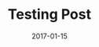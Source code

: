 ---
date: 2017-01-15
title: Testing Post
video_id: _iH8f5alzWA
description: Have non-technical people update Jekyll sites
categories:
  - test
resources:
  - name: Source code
    link: https://github.com/CloudCannon/creative-jekyll-theme/
  - name: CloudCannon
    link: https://cloudcannon.com
type: Video
set: getting-started
set_order: 1
---
